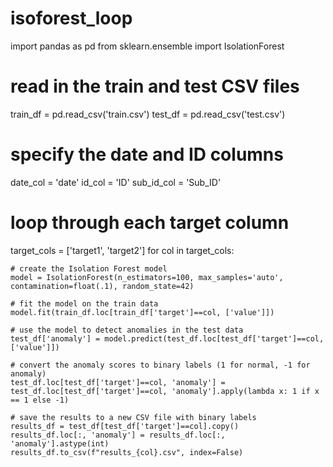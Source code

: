 # isoforest_loop

import pandas as pd
from sklearn.ensemble import IsolationForest

# read in the train and test CSV files
train_df = pd.read_csv('train.csv')
test_df = pd.read_csv('test.csv')

# specify the date and ID columns
date_col = 'date'
id_col = 'ID'
sub_id_col = 'Sub_ID'

# loop through each target column
target_cols = ['target1', 'target2']
for col in target_cols:

    # create the Isolation Forest model
    model = IsolationForest(n_estimators=100, max_samples='auto', contamination=float(.1), random_state=42)

    # fit the model on the train data
    model.fit(train_df.loc[train_df['target']==col, ['value']])

    # use the model to detect anomalies in the test data
    test_df['anomaly'] = model.predict(test_df.loc[test_df['target']==col, ['value']])

    # convert the anomaly scores to binary labels (1 for normal, -1 for anomaly)
    test_df.loc[test_df['target']==col, 'anomaly'] = test_df.loc[test_df['target']==col, 'anomaly'].apply(lambda x: 1 if x == 1 else -1)

    # save the results to a new CSV file with binary labels
    results_df = test_df[test_df['target']==col].copy()
    results_df.loc[:, 'anomaly'] = results_df.loc[:, 'anomaly'].astype(int)
    results_df.to_csv(f"results_{col}.csv", index=False)
